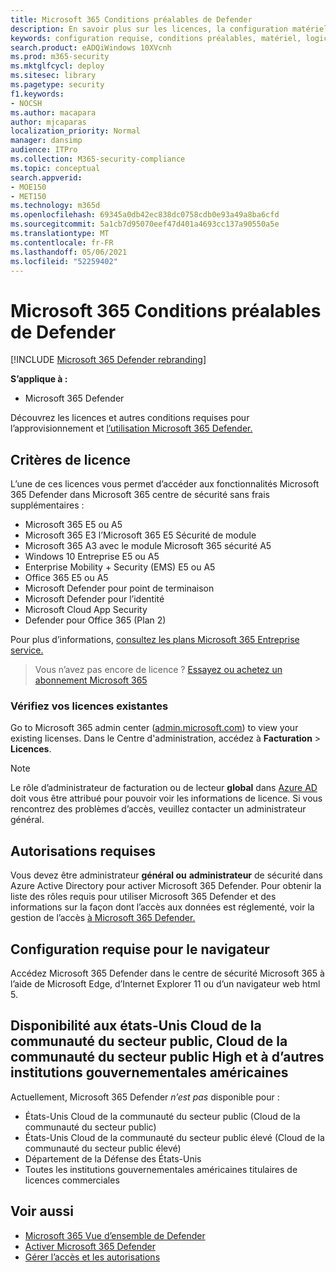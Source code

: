 ```yaml
---
title: Microsoft 365 Conditions préalables de Defender
description: En savoir plus sur les licences, la configuration matérielle et logicielle requise et d’autres paramètres de configuration pour Microsoft 365 Defender
keywords: configuration requise, conditions préalables, matériel, logiciel, navigateur, Microsoft 365 Defender, M365, licence, E5, A5, EMS, achat
search.product: eADQiWindows 10XVcnh
ms.prod: m365-security
ms.mktglfcycl: deploy
ms.sitesec: library
ms.pagetype: security
f1.keywords:
- NOCSH
ms.author: macapara
author: mjcaparas
localization_priority: Normal
manager: dansimp
audience: ITPro
ms.collection: M365-security-compliance
ms.topic: conceptual
search.appverid:
- MOE150
- MET150
ms.technology: m365d
ms.openlocfilehash: 69345a0db42ec838dc0758cdb0e93a49a8ba6cfd
ms.sourcegitcommit: 5a1cb7d95070eef47d401a4693cc137a90550a5e
ms.translationtype: MT
ms.contentlocale: fr-FR
ms.lasthandoff: 05/06/2021
ms.locfileid: "52259402"
---
```

# <a name="microsoft-365-defender-prerequisites"></a>Microsoft 365 Conditions préalables de Defender

[!INCLUDE [Microsoft 365 Defender rebranding](../includes/microsoft-defender.md)]


**S’applique à :**
- Microsoft 365 Defender

Découvrez les licences et autres conditions requises pour l’approvisionnement et [l’utilisation Microsoft 365 Defender.](microsoft-365-defender.md)

## <a name="licensing-requirements"></a>Critères de licence
L’une de ces licences vous permet d’accéder aux fonctionnalités Microsoft 365 Defender dans Microsoft 365 centre de sécurité sans frais supplémentaires :

- Microsoft 365 E5 ou A5
- Microsoft 365 E3 l’Microsoft 365 E5 Sécurité de module
- Microsoft 365 A3 avec le module Microsoft 365 sécurité A5
- Windows 10 Entreprise E5 ou A5
- Enterprise Mobility + Security (EMS) E5 ou A5 
- Office 365 E5 ou A5
- Microsoft Defender pour point de terminaison
- Microsoft Defender pour l’identité 
- Microsoft Cloud App Security
- Defender pour Office 365 (Plan 2)

Pour plus d’informations, [consultez les plans Microsoft 365 Entreprise service.](https://www.microsoft.com/licensing/product-licensing/microsoft-365-enterprise)

> Vous n’avez pas encore de licence ? [Essayez ou achetez un abonnement Microsoft 365](../../commerce/try-or-buy-microsoft-365.md)

### <a name="check-your-existing--licenses"></a>Vérifiez vos licences existantes
Go to Microsoft 365 admin center ([admin.microsoft.com](https://admin.microsoft.com/)) to view your existing licenses. Dans le Centre d'administration, accédez à **Facturation** > **Licences**.

>[!NOTE]
> Le rôle d’administrateur  de facturation ou de lecteur **global** dans [Azure AD](/azure/active-directory/users-groups-roles/directory-assign-admin-roles#available-roles) doit vous être attribué pour pouvoir voir les informations de licence. Si vous rencontrez des problèmes d’accès, veuillez contacter un administrateur général.

## <a name="required-permissions"></a>Autorisations requises
Vous devez être administrateur **général ou** **administrateur** de sécurité dans Azure Active Directory pour activer Microsoft 365 Defender. Pour obtenir la liste des rôles requis pour utiliser Microsoft 365 Defender et des informations sur la façon dont l’accès aux données est réglementé, voir la gestion de l’accès [à Microsoft 365 Defender.](m365d-permissions.md)

## <a name="browser-requirements"></a>Configuration requise pour le navigateur
Accédez Microsoft 365 Defender dans le centre de sécurité Microsoft 365 à l’aide de Microsoft Edge, d’Internet Explorer 11 ou d’un navigateur web html 5.

## <a name="availability-to-us-gcc-gcc-high-and-other-us-government-institutions"></a>Disponibilité aux états-Unis Cloud de la communauté du secteur public, Cloud de la communauté du secteur public High et à d’autres institutions gouvernementales américaines
Actuellement, Microsoft 365 Defender *n’est pas* disponible pour :
- États-Unis Cloud de la communauté du secteur public (Cloud de la communauté du secteur public)
- États-Unis Cloud de la communauté du secteur public élevé (Cloud de la communauté du secteur public élevé)
- Département de la Défense des États-Unis
- Toutes les institutions gouvernementales américaines titulaires de licences commerciales

## <a name="related-topics"></a>Voir aussi
- [Microsoft 365 Vue d’ensemble de Defender](microsoft-365-defender.md)
- [Activer Microsoft 365 Defender](m365d-enable.md)
- [Gérer l’accès et les autorisations](m365d-permissions.md)
